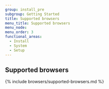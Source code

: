 ```yaml
---
group: install_pre
subgroup: Getting Started
title: Supported browsers
menu_title: Supported browsers
menu_node:
menu_order: 3
functional_areas:
  - Install
  - System
  - Setup
---
```


## Supported browsers
{% include browsers/supported-browsers.md %}
